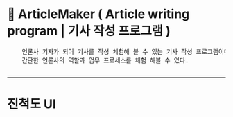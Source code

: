 <h1> 📰 ArticleMaker ( Article writing program | 기사 작성 프로그램 ) </h1>
<div>  
  <pre>
    언론사 기자가 되어 기사를 작성 체험해 볼 수 있는 기사 작성 프로그램이다.
    간단한 언론사의 역할과 업무 프로세스를 체험 해볼 수 있다.
  </pre>
</div>
<hr/>

<h1>진척도 UI</h1>   
<img src="https://github.com/yhyoon1004/ArticleMaker/assets/79188190/99873098-b343-4f45-a92f-ece24ed89543" alt=""/>
<img src="https://github.com/yhyoon1004/ArticleMaker/assets/79188190/4956e1d2-79b6-48eb-874a-95ed80b9b516" alt=""/>
<img src="https://github.com/yhyoon1004/ArticleMaker/assets/79188190/992fd388-f3d6-4f2a-a6bf-61b63006f36f" alt=""/>



